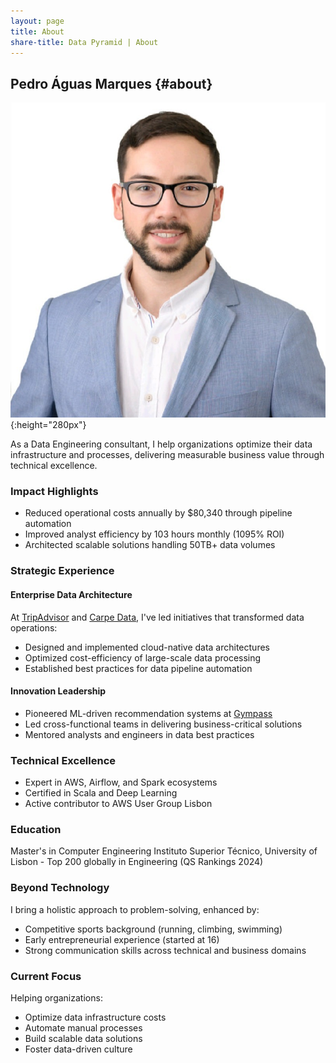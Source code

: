 ```yaml
---
layout: page
title: About
share-title: Data Pyramid | About
---
```

## Pedro Águas Marques {#about}
![Pedro Águas Marques profile picture](imgs/me.jpg){:height="280px"}

As a Data Engineering consultant, I help organizations optimize their data infrastructure and processes, delivering measurable business value through technical excellence.

### Impact Highlights
- Reduced operational costs annually by $80,340 through pipeline automation
- Improved analyst efficiency by 103 hours monthly (1095% ROI)
- Architected scalable solutions handling 50TB+ data volumes

### Strategic Experience

#### Enterprise Data Architecture
At [TripAdvisor](https://www.tripadvisor.com/) and [Carpe Data](https://www.carpe.io/), I've led initiatives that transformed data operations:
- Designed and implemented cloud-native data architectures
- Optimized cost-efficiency of large-scale data processing
- Established best practices for data pipeline automation

#### Innovation Leadership
- Pioneered ML-driven recommendation systems at [Gympass](https://gympass.com/)
- Led cross-functional teams in delivering business-critical solutions
- Mentored analysts and engineers in data best practices

### Technical Excellence
- Expert in AWS, Airflow, and Spark ecosystems
- Certified in Scala and Deep Learning
- Active contributor to AWS User Group Lisbon

### Education
Master's in Computer Engineering
Instituto Superior Técnico, University of Lisbon - Top 200 globally in Engineering (QS Rankings 2024)

### Beyond Technology
I bring a holistic approach to problem-solving, enhanced by:
- Competitive sports background (running, climbing, swimming)
- Early entrepreneurial experience (started at 16)
- Strong communication skills across technical and business domains

### Current Focus
Helping organizations:
- Optimize data infrastructure costs
- Automate manual processes
- Build scalable data solutions
- Foster data-driven culture
